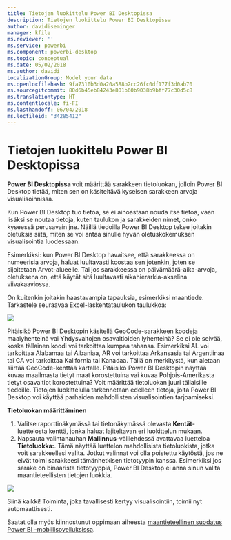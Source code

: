 ```yaml
---
title: Tietojen luokittelu Power BI Desktopissa
description: Tietojen luokittelu Power BI Desktopissa
author: davidiseminger
manager: kfile
ms.reviewer: ''
ms.service: powerbi
ms.component: powerbi-desktop
ms.topic: conceptual
ms.date: 05/02/2018
ms.author: davidi
LocalizationGroup: Model your data
ms.openlocfilehash: 9fa7310b3d0a20a588b2cc26fc0df177f3d0ab70
ms.sourcegitcommit: 80d6b45eb84243e801b60b9038b9bff77c30d5c8
ms.translationtype: HT
ms.contentlocale: fi-FI
ms.lasthandoff: 06/04/2018
ms.locfileid: "34285412"
---
```

# <a name="data-categorization-in-power-bi-desktop"></a>Tietojen luokittelu Power BI Desktopissa
**Power BI Desktopissa** voit määrittää sarakkeen tietoluokan, jolloin Power BI Desktop tietää, miten sen on käsiteltävä kyseisen sarakkeen arvoja visualisoinnissa.

Kun Power BI Desktop tuo tietoa, se ei ainoastaan nouda itse tietoa, vaan lisäksi se noutaa tietoja, kuten taulukon ja sarakkeiden nimet, onko kyseessä perusavain jne.  Näillä tiedoilla Power BI Desktop tekee joitakin oletuksia siitä, miten se voi antaa sinulle hyvän oletuskokemuksen visualisointia luodessaan. 

Esimerkiksi: kun Power BI Desktop havaitsee, että sarakkeessa on numeerisia arvoja, haluat luultavasti koostaa sen jotenkin, joten se sijoitetaan Arvot-alueelle. Tai jos sarakkeessa on päivämäärä-aika-arvoja, oletuksena on, että käytät sitä luultavasti aikahierarkia-akselina viivakaaviossa.

On kuitenkin joitakin haastavampia tapauksia, esimerkiksi maantiede. Tarkastele seuraavaa Excel-laskentataulukon taulukkoa:

![](media/desktop-data-categorization/datacategorizationtable.png)

Pitäisikö Power BI Desktopin käsitellä GeoCode-sarakkeen koodeja maalyhenteinä vai Yhdysvaltojen osavaltioiden lyhenteinä?  Se ei ole selvää, koska tällainen koodi voi tarkoittaa kumpaa tahansa.  Esimerkiksi AL voi tarkoittaa Alabamaa tai Albaniaa, AR voi tarkoittaa Arkansasia tai Argentiinaa tai CA voi tarkoittaa Kalifornia tai Kanadaa. Tällä on merkitystä, kun aletaan siirtää GeoCode-kenttää kartalle.  Pitäisikö Power BI Desktopin näyttää kuvaa maailmasta tietyt maat korostettuina vai kuvaa Pohjois-Amerikasta tietyt osavaltiot korostettuina?  Voit määrittää tietoluokan juuri tällaisille tiedoille. Tietojen luokittelulla tarkennetaan edelleen tietoja, joita Power BI Desktop voi käyttää parhaiden mahdollisten visualisointien tarjoamiseksi.  

**Tietoluokan määrittäminen**

1. Valitse raporttinäkymässä tai tietonäkymässä olevasta **Kentät**-luettelosta kenttä, jonka haluat lajiteltavan eri luokittelun mukaan.
2. Napsauta valintanauhan **Mallinnus**-välilehdessä avattavaa luetteloa **Tietoluokka:**.  Tämä näyttää luettelon mahdollisista tietoluokista, jotka voit sarakkeellesi valita.  Jotkut valinnat voi olla poistettu käytöstä, jos ne eivät toimi sarakkeesi tämänhetkisen tietotyypin kanssa.  Esimerkiksi jos sarake on binaarista tietotyyppiä, Power BI Desktop ei anna sinun valita maantieteellisten tietojen luokkia. 

![](media/desktop-data-categorization/datacategorization.gif)

Siinä kaikki!  Toiminta, joka tavallisesti kertyy visualisointiin, toimii nyt automaattisesti.  

Saatat olla myös kiinnostunut oppimaan aiheesta [maantieteellinen suodatus Power BI -mobiilisovelluksissa](desktop-mobile-geofiltering.md).

